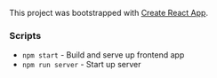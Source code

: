 This project was bootstrapped with [Create React App](https://github.com/facebookincubator/create-react-app).

### Scripts
- `npm start` - Build and serve up frontend app
- `npm run server` - Start up server
